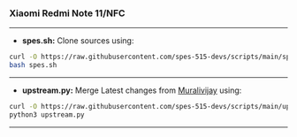 ### Xiaomi Redmi Note 11/NFC
---
- **spes.sh:** Clone sources using:
```bash
curl -O https://raw.githubusercontent.com/spes-515-devs/scripts/main/spes.sh
bash spes.sh
```
---
- **upstream.py:** Merge Latest changes from [Muralivijay](https://github.com/muralivijay) using:
```bash
curl -O https://raw.githubusercontent.com/spes-515-devs/scripts/main/upstream.py
python3 upstream.py
```
---
